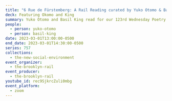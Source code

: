 ```yaml
---
title: "6 Rue de Fürstemberg: A Rail Reading curated by Yuko Otomo & Basil King"
deck: Featuring Okomo and King
summary: Yuko Otomo and Basil King read for our 123rd Wednesday Poetry Reading.
people:
  - person: yuko-otomo
  - person: basil-king
date: 2023-03-01T13:00:00-0500
end_date: 2023-03-01T14:30:00-0500
series: 757
collections:
  - the-new-social-environment
event_organizer:
  - the-brooklyn-rail
event_producer:
  - the-brooklyn-rail
youtube_id: rec9SjkrcZuli0mbg
event_platform:
  - zoom
---
```

